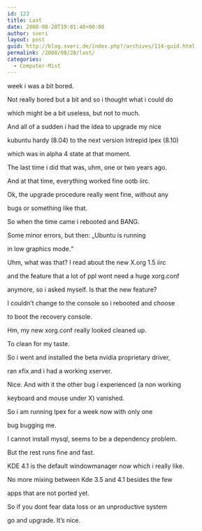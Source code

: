 ```yaml
---
id: 123
title: Last
date: 2008-08-28T19:01:48+00:00
author: sveri
layout: post
guid: http://blog.sveri.de/index.php?/archives/114-guid.html
permalink: /2008/08/28/last/
categories:
  - Computer-Mist
---
```

week i was a bit bored.
  
Not really bored but a bit and so i thought what i could do
  
which might be a bit useless, but not to much.

And all of a sudden i had the idea to upgrade my nice
  
kubuntu hardy (8.04) to the next version Intrepid Ipex (8.10)
  
which was in alpha 4 state at that moment.

The last time i did that was, uhm, one or two years ago.
  
And at that time, everything worked fine ootb iirc.

Ok, the upgrade procedure really went fine, without any
  
bugs or something like that.

So when the time came i rebooted and BANG.
  
Some minor errors, but then: &#8222;Ubuntu is running
  
in low graphics mode.&#8220;

Uhm, what was that? I read about the new X.org 1.5 iirc
  
and the feature that a lot of ppl wont need a huge xorg.conf
  
anymore, so i asked myself. Is that the new feature?

I couldn&#8217;t change to the console so i rebooted and choose
  
to boot the recovery console.
  
Hm, my new xorg.conf really looked cleaned up.
  
To clean for my taste.

So i went and installed the beta nvidia proprietary driver,
  
ran xfix and i had a working xserver.
  
Nice. And with it the other bug i experienced (a non working
  
keyboard and mouse under X) vanished.

So i am running Ipex for a week now with only one
  
bug bugging me.

I cannot install mysql, seems to be a dependency problem.

But the rest runs fine and fast.
  
KDE 4.1 is the default windowmanager now which i really like.
  
No more mixing between Kde 3.5 and 4.1 besides the few
  
apps that are not ported yet.

So if you dont fear data loss or an unproductive system
  
go and upgrade. It&#8217;s nice.